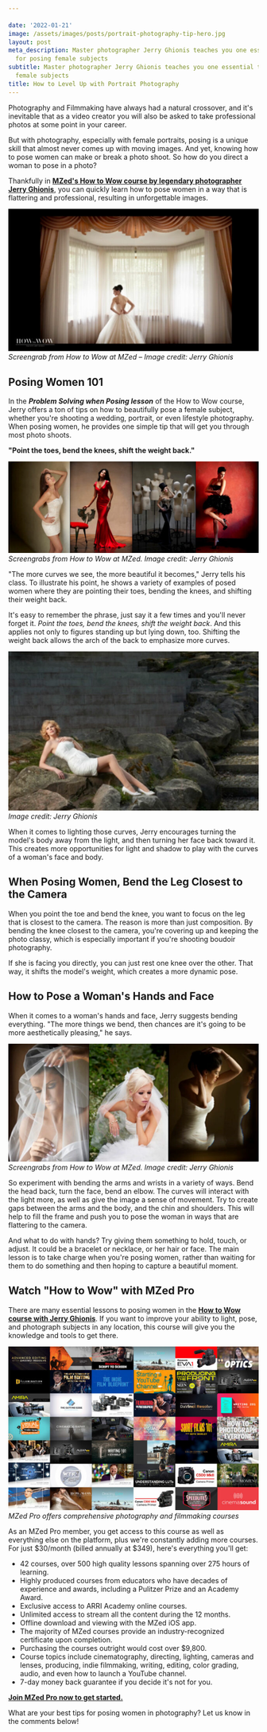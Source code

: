 ```yaml
---

date: '2022-01-21'
image: /assets/images/posts/portrait-photography-tip-hero.jpg
layout: post
meta_description: Master photographer Jerry Ghionis teaches you one essential tip
  for posing female subjects
subtitle: Master photographer Jerry Ghionis teaches you one essential tip for posing
  female subjects
title: How to Level Up with Portrait Photography
---
```


Photography and Filmmaking have always had a natural crossover, and it's inevitable that as a video creator you will also be asked to take professional photos at some point in your career.

But with photography, especially with female portraits, posing is a unique skill that almost never comes up with moving images. And yet, knowing how to pose women can make or break a photo shoot. So how do you direct a woman to pose in a photo?

Thankfully in **[MZed's How to Wow course by legendary photographer Jerry Ghionis](https://www.mzed.com/courses/how-to-wow)**, you can quickly learn how to pose women in a way that is flattering and professional, resulting in unforgettable images.

![Professional female wedding portrait showing proper posing techniques](/assets/images/posts/portrait-photography-posing-female-wedding.jpg)
*Screengrab from How to Wow at MZed – Image credit: Jerry Ghionis*

## Posing Women 101

In the ***Problem Solving when Posing lesson*** of the How to Wow course, Jerry offers a ton of tips on how to beautifully pose a female subject, whether you're shooting a wedding, portrait, or even lifestyle photography. When posing women, he provides one simple tip that will get you through most photo shoots.

**"Point the toes, bend the knees, shift the weight back."**

![Multiple examples of women portrait photography showing posing variations](/assets/images/posts/portrait-photography-posing-women-examples.jpg)
*Screengrabs from How to Wow at MZed. Image credit: Jerry Ghionis*

"The more curves we see, the more beautiful it becomes," Jerry tells his class. To illustrate his point, he shows a variety of examples of posed women where they are pointing their toes, bending the knees, and shifting their weight back. 

It's easy to remember the phrase, just say it a few times and you'll never forget it. *Point the toes, bend the knees, shift the weight back*. And this applies not only to figures standing up but lying down, too. Shifting the weight back allows the arch of the back to emphasize more curves. 

![Female portrait demonstrating curves and lighting techniques in photography](/assets/images/posts/portrait-photography-female-curves-lighting.jpg)
*Image credit: Jerry Ghionis*

When it comes to lighting those curves, Jerry encourages turning the model's body away from the light, and then turning her face back toward it. This creates more opportunities for light and shadow to play with the curves of a woman's face and body. 

## When Posing Women, Bend the Leg Closest to the Camera

When you point the toe and bend the knee, you want to focus on the leg that is closest to the camera. The reason is more than just composition. By bending the knee closest to the camera, you're covering up and keeping the photo classy, which is especially important if you're shooting boudoir photography. 

If she is facing you directly, you can just rest one knee over the other. That way, it shifts the model's weight, which creates a more dynamic pose.

## How to Pose a Woman's Hands and Face

When it comes to a woman's hands and face, Jerry suggests bending everything. "The more things we bend, then chances are it's going to be more aesthetically pleasing," he says.

![Wedding photography examples showing proper hand and face positioning for women](/assets/images/posts/portrait-photography-wedding-hands-face-posing.jpg)
*Screengrabs from How to Wow at MZed. Image credit: Jerry Ghionis*

So experiment with bending the arms and wrists in a variety of ways. Bend the head back, turn the face, bend an elbow. The curves will interact with the light more, as well as give the image a sense of movement. Try to create gaps between the arms and the body, and the chin and shoulders. This will help to fill the frame and push you to pose the woman in ways that are flattering to the camera.

And what to do with hands? Try giving them something to hold, touch, or adjust. It could be a bracelet or necklace, or her hair or face. The main lesson is to take charge when you're posing women, rather than waiting for them to do something and then hoping to capture a beautiful moment. 

## Watch "How to Wow" with MZed Pro

There are many essential lessons to posing women in the **[How to Wow course with Jerry Ghionis](https://www.mzed.com/courses/how-to-wow)**. If you want to improve your ability to light, pose, and photograph subjects in any location, this course will give you the knowledge and tools to get there.

![MZed Pro course platform showing photography and filmmaking education library](/assets/images/posts/portrait-photography-mzed-courses-platform.jpg)
*MZed Pro offers comprehensive photography and filmmaking courses*

As an MZed Pro member, you get access to this course as well as everything else on the platform, plus we're constantly adding more courses. For just $30/month (billed annually at $349), here's everything you'll get:

- 42 courses, over 500 high quality lessons spanning over 275 hours of learning.
- Highly produced courses from educators who have decades of experience and awards, including a Pulitzer Prize and an Academy Award.
- Exclusive access to ARRI Academy online courses.
- Unlimited access to stream all the content during the 12 months.
- Offline download and viewing with the MZed iOS app.
- The majority of MZed courses provide an industry-recognized certificate upon completion.
- Purchasing the courses outright would cost over $9,800.
- Course topics include cinematography, directing, lighting, cameras and lenses, producing, indie filmmaking, writing, editing, color grading, audio, and even how to launch a YouTube channel.
- 7-day money back guarantee if you decide it's not for you.

**[Join MZed Pro now to get started.](https://www.mzed.com/checkout/?sku=MZEDPRO12)**

What are your best tips for posing women in photography? Let us know in the comments below!